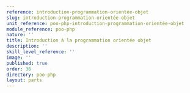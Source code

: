 ```yaml
---
reference: introduction-programmation-orientée-objet
slug: introduction-programmation-orientée-objet
unit_reference: poo-php-introduction-programmation-orientée-objet
module_reference: poo-php
nature: ''
title: Introduction à la programmation orientée objet
description: ''
skill_level_reference: ''
image: ''
published: true
order: 36
directory: poo-php
layout: parts
---
```

